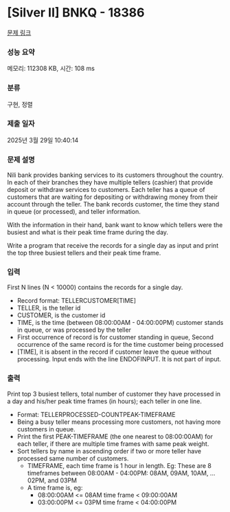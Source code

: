 # [Silver II] BNKQ - 18386 

[문제 링크](https://www.acmicpc.net/problem/18386) 

### 성능 요약

메모리: 112308 KB, 시간: 108 ms

### 분류

구현, 정렬

### 제출 일자

2025년 3월 29일 10:40:14

### 문제 설명

<p>Nili bank provides banking services to its customers throughout the country. In each of their branches they have multiple tellers (cashier) that provide deposit or withdraw services to customers. Each teller has a queue of customers that are waiting for depositing or withdrawing money from their account through the teller. The bank records customer, the time they stand in queue (or processed), and teller information.</p>

<p>With the information in their hand, bank want to know which tellers were the busiest and what is their peak time frame during the day.</p>

<p>Write a program that receive the records for a single day as input and print the top three busiest tellers and their peak time frame.</p>

### 입력 

 <p>First N lines (N < 10000) contains the records for a single day.</p>

<ul>
	<li>Record format: TELLERCUSTOMER[TIME]</li>
	<li>TELLER, is the teller id</li>
	<li>CUSTOMER, is the customer id</li>
	<li>TIME, is the time (between 08:00:00AM - 04:00:00PM) customer stands in queue, or was processed by the teller</li>
	<li>First occurrence of record is for customer standing in queue, Second occurrence of the same record is for the time customer being processed</li>
	<li>[TIME], it is absent in the record if customer leave the queue without processing. Input ends with the line ENDOFINPUT. It is not part of input.</li>
</ul>

### 출력 

 <p>Print top 3 busiest tellers, total number of customer they have processed in a day and his/her peak time frames (in hours); each teller in one line.</p>

<ul>
	<li>Format: TELLERPROCESSED-COUNTPEAK-TIMEFRAME</li>
	<li>Being a busy teller means processing more customers, not having more customers in queue.</li>
	<li>Print the first PEAK-TIMEFRAME (the one nearest to 08:00:00AM) for each teller, if there are multiple time frames with same peak weight.</li>
	<li>Sort tellers by name in ascending order if two or more teller have processed same number of customers.
	<ul>
		<li>TIMEFRAME, each time frame is 1 hour in length. Eg: These are 8 timeframes between 08:00AM - 04:00PM: 08AM, 09AM, 10AM, ... 02PM, and 03PM</li>
		<li>A time frame is, eg:
		<ul>
			<li>08:00:00AM <= 08AM time frame < 09:00:00AM</li>
			<li>03:00:00PM <= 03PM time frame < 04:00:00PM</li>
		</ul>
		</li>
	</ul>
	</li>
</ul>

